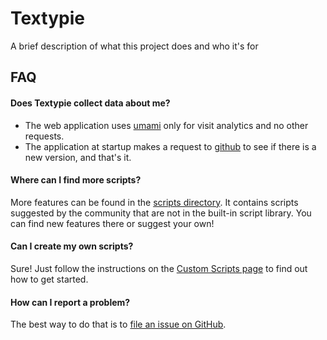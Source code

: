 # Textypie

A brief description of what this project does and who it's for

## FAQ

#### Does Textypie collect data about me?

- The web application uses [umami](https://umami.is/) only for visit analytics and no other requests.
- The application at startup makes a request to [github](https://api.github.com/repos/unmilley/textypie/releases/latest) to see if there is a new version, and that's it.

#### Where can I find more scripts?

More features can be found in the [scripts directory](https://github.com/unmilley/textypie/tree/main/Scripts/customs). It contains scripts suggested by the community that are not in the built-in script library. You can find new features there or suggest your own!

#### Can I create my own scripts?

Sure! Just follow the instructions on the [Custom Scripts page](custom-scripts.md) to find out how to get started.

#### How can I report a problem?

The best way to do that is to [file an issue on GitHub](https://github.com/unmilley/textypie/issues/new).
